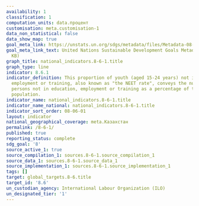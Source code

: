 ```yaml
---
availability: 1
classification: 1
computation_units: data.процент
customisation: meta.customisation-1
data_non_statistical: false
data_show_map: true
goal_meta_link: https://unstats.un.org/sdgs/metadata/files/Metadata-08-06-01.pdf
goal_meta_link_text: United Nations Sustainable Development Goals Metadata (PDF 382
  KB)
graph_title: national_indicators.8-6-1.title
graph_type: line
indicator: 8.6.1
indicator_definition: This proportion of youth (aged 15-24 years) not in education,
  employment or training, also known as "the NEET rate", conveys the number of young
  persons not in education, employment or training as a percentage of the total youth
  population.
indicator_name: national_indicators.8-6-1.title
indicator_name_national: national_indicators.8-6-1.title
indicator_sort_order: 08-06-01
layout: indicator
national_geographical_coverage: meta.Казахстан
permalink: /8-6-1/
published: true
reporting_status: complete
sdg_goal: '8'
source_active_1: true
source_compilation_1: sources.8-6-1.source_compilation_1
source_data_1: sources.8-6-1.source_data_1
source_implementation_1: sources.8-6-1.source_implementation_1
tags: []
target: global_targets.8-6.title
target_id: '8.6'
un_custodian_agency: International Labour Organization (ILO)
un_designated_tier: '1'
---
```

